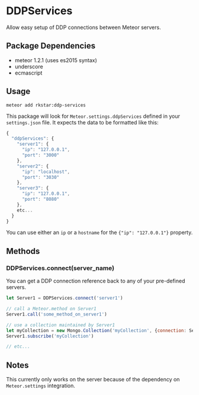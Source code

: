 DDPServices
===============

Allow easy setup of DDP connections between Meteor servers.

## Package Dependencies
* meteor 1.2.1 (uses es2015 syntax)
* underscore
* ecmascript

## Usage
`meteor add rkstar:ddp-services`

This package will look for `Meteor.settings.ddpServices` defined in your `settings.json` file.  It expects the data to be formatted like this:
```javascript
{
  "ddpServices": {
    "server1": {
      "ip": "127.0.0.1",
      "port": "3000"
    },
    "server2": {
      "ip": "localhost",
      "port": "3030"
    },
    "server3": {
      "ip": "127.0.0.1",
      "port": "8080"
    },
    etc...
  }
}
```
You can use either an `ip` or a `hostname` for the `{"ip": "127.0.0.1"}` property.


## Methods

### DDPServices.connect(server_name)
You can get a DDP connection reference back to any of your pre-defined servers.
```javascript
let Server1 = DDPServices.connect('server1')

// call a Meteor.method on Server1
Server1.call('some_method_on_server1')

// use a collection maintained by Server1
let myCollection = new Mongo.Collection('myCollection', {connection: Server1})
Server1.subscribe('myCollection')

// etc...
```

## Notes
This currently only works on the server because of the dependency on `Meteor.settings` integration.